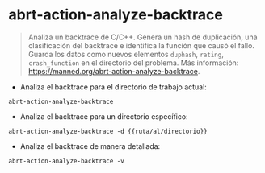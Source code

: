 # abrt-action-analyze-backtrace

> Analiza un backtrace de C/C++.
> Genera un hash de duplicación, una clasificación del backtrace e identifica la función que causó el fallo.
> Guarda los datos como nuevos elementos `duphash`, `rating`, `crash_function` en el directorio del problema.
> Más información: <https://manned.org/abrt-action-analyze-backtrace>.

- Analiza el backtrace para el directorio de trabajo actual:

`abrt-action-analyze-backtrace`

- Analiza el backtrace para un directorio específico:

`abrt-action-analyze-backtrace -d {{ruta/al/directorio}}`

- Analiza el backtrace de manera detallada:

`abrt-action-analyze-backtrace -v`
